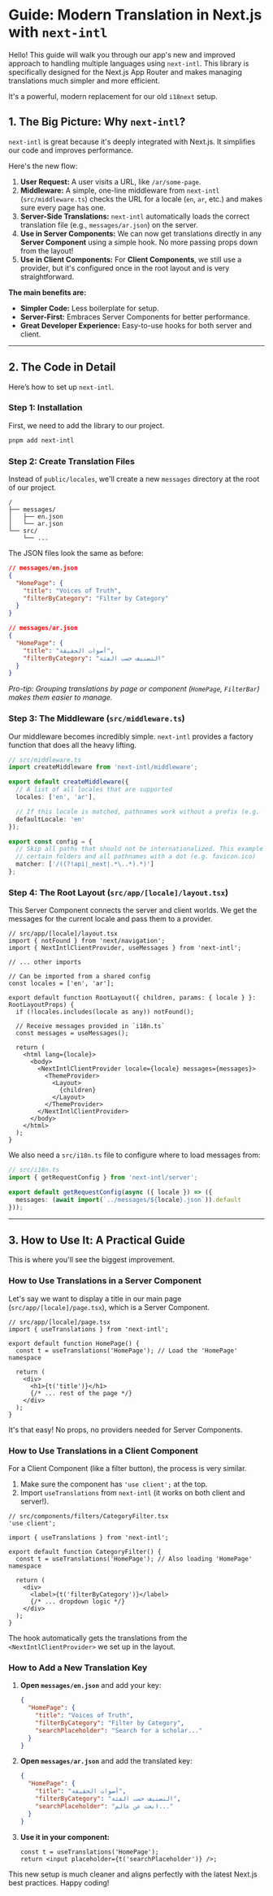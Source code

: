 # Guide: Modern Translation in Next.js with `next-intl`

Hello! This guide will walk you through our app's new and improved approach to handling multiple languages using `next-intl`. This library is specifically designed for the Next.js App Router and makes managing translations much simpler and more efficient.

It's a powerful, modern replacement for our old `i18next` setup.

## 1. The Big Picture: Why `next-intl`?

`next-intl` is great because it's deeply integrated with Next.js. It simplifies our code and improves performance.

Here's the new flow:

1.  **User Request:** A user visits a URL, like `/ar/some-page`.
2.  **Middleware:** A simple, one-line middleware from `next-intl` (`src/middleware.ts`) checks the URL for a locale (`en`, `ar`, etc.) and makes sure every page has one.
3.  **Server-Side Translations:** `next-intl` automatically loads the correct translation file (e.g., `messages/ar.json`) on the server.
4.  **Use in Server Components:** We can now get translations directly in any **Server Component** using a simple hook. No more passing props down from the layout!
5.  **Use in Client Components:** For **Client Components**, we still use a provider, but it's configured once in the root layout and is very straightforward.

**The main benefits are:**
*   **Simpler Code:** Less boilerplate for setup.
*   **Server-First:** Embraces Server Components for better performance.
*   **Great Developer Experience:** Easy-to-use hooks for both server and client.

---

## 2. The Code in Detail

Here’s how to set up `next-intl`.

### Step 1: Installation

First, we need to add the library to our project.

```bash
pnpm add next-intl
```

### Step 2: Create Translation Files

Instead of `public/locales`, we'll create a new `messages` directory at the root of our project.

```
/
├── messages/
│   ├── en.json
│   └── ar.json
└── src/
    └── ...
```

The JSON files look the same as before:

```json
// messages/en.json
{
  "HomePage": {
    "title": "Voices of Truth",
    "filterByCategory": "Filter by Category"
  }
}
```

```json
// messages/ar.json
{
  "HomePage": {
    "title": "أصوات الحقيقة",
    "filterByCategory": "التصنيف حسب الفئة"
  }
}
```
*Pro-tip: Grouping translations by page or component (`HomePage`, `FilterBar`) makes them easier to manage.*

### Step 3: The Middleware (`src/middleware.ts`)

Our middleware becomes incredibly simple. `next-intl` provides a factory function that does all the heavy lifting.

```typescript
// src/middleware.ts
import createMiddleware from 'next-intl/middleware';

export default createMiddleware({
  // A list of all locales that are supported
  locales: ['en', 'ar'],

  // If this locale is matched, pathnames work without a prefix (e.g. `/about`)
  defaultLocale: 'en'
});

export const config = {
  // Skip all paths that should not be internationalized. This example skips
  // certain folders and all pathnames with a dot (e.g. favicon.ico)
  matcher: ['/((?!api|_next|.*\..*).*)']
};
```

### Step 4: The Root Layout (`src/app/[locale]/layout.tsx`)

This Server Component connects the server and client worlds. We get the messages for the current locale and pass them to a provider.

```tsx
// src/app/[locale]/layout.tsx
import { notFound } from 'next/navigation';
import { NextIntlClientProvider, useMessages } from 'next-intl';

// ... other imports

// Can be imported from a shared config
const locales = ['en', 'ar'];

export default function RootLayout({ children, params: { locale } }: RootLayoutProps) {
  if (!locales.includes(locale as any)) notFound();

  // Receive messages provided in `i18n.ts`
  const messages = useMessages();

  return (
    <html lang={locale}>
      <body>
        <NextIntlClientProvider locale={locale} messages={messages}>
          <ThemeProvider>
            <Layout>
              {children}
            </Layout>
          </ThemeProvider>
        </NextIntlClientProvider>
      </body>
    </html>
  );
}
```

We also need a `src/i18n.ts` file to configure where to load messages from:

```typescript
// src/i18n.ts
import { getRequestConfig } from 'next-intl/server';

export default getRequestConfig(async ({ locale }) => ({
  messages: (await import(`../messages/${locale}.json`)).default
}));
```

---

## 3. How to Use It: A Practical Guide

This is where you'll see the biggest improvement.

### How to Use Translations in a **Server Component**

Let's say we want to display a title in our main page (`src/app/[locale]/page.tsx`), which is a Server Component.

```tsx
// src/app/[locale]/page.tsx
import { useTranslations } from 'next-intl';

export default function HomePage() {
  const t = useTranslations('HomePage'); // Load the 'HomePage' namespace

  return (
    <div>
      <h1>{t('title')}</h1>
      {/* ... rest of the page */}
    </div>
  );
}
```
It's that easy! No props, no providers needed for Server Components.

### How to Use Translations in a **Client Component**

For a Client Component (like a filter button), the process is very similar.

1.  Make sure the component has `'use client';` at the top.
2.  Import `useTranslations` from `next-intl` (it works on both client and server!).

```tsx
// src/components/filters/CategoryFilter.tsx
'use client';

import { useTranslations } from 'next-intl';

export default function CategoryFilter() {
  const t = useTranslations('HomePage'); // Also loading 'HomePage' namespace

  return (
    <div>
      <label>{t('filterByCategory')}</label>
      {/* ... dropdown logic */}
    </div>
  );
}
```

The hook automatically gets the translations from the `<NextIntlClientProvider>` we set up in the layout.

### How to Add a New Translation Key

1.  **Open `messages/en.json`** and add your key:
    ```json
    {
      "HomePage": {
        "title": "Voices of Truth",
        "filterByCategory": "Filter by Category",
        "searchPlaceholder": "Search for a scholar..."
      }
    }
    ```
2.  **Open `messages/ar.json`** and add the translated key:
    ```json
    {
      "HomePage": {
        "title": "أصوات الحقيقة",
        "filterByCategory": "التصنيف حسب الفئة",
        "searchPlaceholder": "ابحث عن عالم..."
      }
    }
    ```
3.  **Use it in your component:**
    ```tsx
    const t = useTranslations('HomePage');
    return <input placeholder={t('searchPlaceholder')} />;
    ```

This new setup is much cleaner and aligns perfectly with the latest Next.js best practices. Happy coding!

